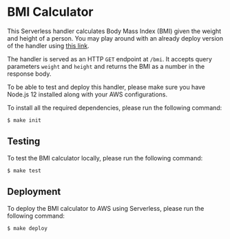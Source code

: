 # BMI Calculator

This Serverless handler calculates Body Mass Index (BMI) given the weight and
height of a person. You may play around with an already deploy version of the handler using  [this link](https://2j62oej0ci.execute-api.eu-central-1.amazonaws.com/prod/bmi?weight=10&height=10).

The handler is served as an HTTP `GET` endpoint at `/bmi`. It accepts query parameters
`weight` and `height` and returns the BMI as a number in the response body.

To be able to test and deploy this handler, please make sure you have
Node.js 12 installed along with your AWS configurations.

To install all the required dependencies, please run the following command:

```
$ make init
```

## Testing

To test the BMI calculator locally, please run the following command:

```
$ make test
```

## Deployment

To deploy the BMI calculator to AWS using Serverless, please run the following command:

```
$ make deploy
```

